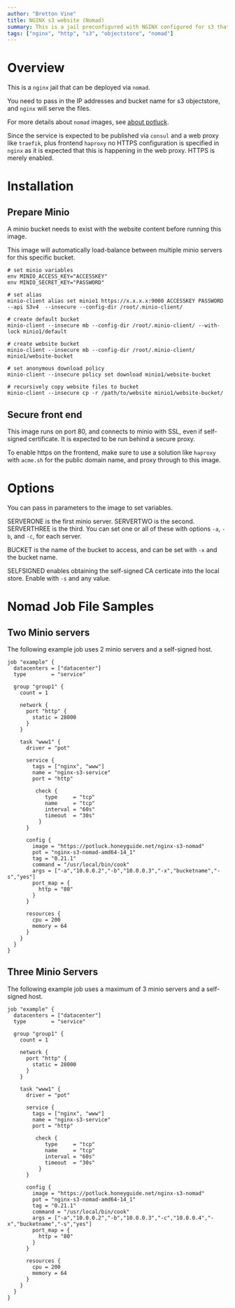 ```yaml
---
author: "Bretton Vine"
title: NGINX s3 website (Nomad)
summary: This is a jail preconfigured with NGINX configured for s3 that can be deployed via nomad.
tags: ["nginx", "http", "s3", "objectstore", "nomad"]
---
```


# Overview

This is a ```nginx``` jail that can be deployed via ```nomad```.

You need to pass in the IP addresses and bucket name for s3 objectstore, and `nginx` will serve the files.

For more details about ```nomad``` images, see [about potluck](https://potluck.honeyguide.net/micro/about-potluck/).

Since the service is expected to be published via ```consul``` and a web proxy like ```traefik```, plus frontend ```haproxy``` no HTTPS configuration is specified in ```nginx``` as it is expected that this is happening in the web proxy. HTTPS is merely enabled.

# Installation

## Prepare Minio
A minio bucket needs to exist with the website content before running this image.

This image will automatically load-balance between multiple minio servers for this specific bucket.

```
# set minio variables
env MINIO_ACCESS_KEY="ACCESSKEY"
env MINIO_SECRET_KEY="PASSWORD"

# set alias
minio-client alias set minio1 https://x.x.x.x:9000 ACCESSKEY PASSWORD --api S3v4  --insecure --config-dir /root/.minio-client/

# create default bucket
minio-client --insecure mb --config-dir /root/.minio-client/ --with-lock minio1/default

# create website bucket
minio-client --insecure mb --config-dir /root/.minio-client/ minio1/website-bucket

# set anonymous download policy
minio-client --insecure policy set download minio1/website-bucket

# recursively copy website files to bucket
minio-client --insecure cp -r /path/to/website minio1/website-bucket/
```

## Secure front end
This image runs on port 80, and connects to minio with SSL, even if self-signed certificate. It is expected to be run behind a secure proxy.

To enable https on the frontend, make sure to use a solution like `haproxy` with `acme.sh` for the public domain name, and proxy through to this image.

# Options
You can pass in parameters to the image to set variables.

SERVERONE is the first minio server. SERVERTWO is the second. SERVERTHREE is the third. You can set one or all of these with options `-a`, `-b`, and `-c`, for each server.

BUCKET is the name of the bucket to access, and can be set with `-x` and the bucket name. 

SELFSIGNED enables obtaining the self-signed CA certicate into the local store. Enable with `-s` and any value.

# Nomad Job File Samples

## Two Minio servers

The following example job uses 2 minio servers and a self-signed host.

```
job "example" {
  datacenters = ["datacenter"]
  type        = "service"

  group "group1" {
    count = 1

    network {
      port "http" {
        static = 28000
      }
    }

    task "www1" {
      driver = "pot"

      service {
        tags = ["nginx", "www"]
        name = "nginx-s3-service"
        port = "http"

         check {
            type     = "tcp"
            name     = "tcp"
            interval = "60s"
            timeout  = "30s"
          }
      }

      config {
        image = "https://potluck.honeyguide.net/nginx-s3-nomad"
        pot = "nginx-s3-nomad-amd64-14_1"
        tag = "0.21.1"
        command = "/usr/local/bin/cook"
        args = ["-a","10.0.0.2","-b","10.0.0.3","-x","bucketname","-s","yes"]
        port_map = {
          http = "80"
        }
      }

      resources {
        cpu = 200
        memory = 64
      }
    }
  }
}
```

## Three Minio Servers

The following example job uses a maximum of 3 minio servers and a self-signed host.

```
job "example" {
  datacenters = ["datacenter"]
  type        = "service"

  group "group1" {
    count = 1

    network {
      port "http" {
        static = 28000
      }
    }

    task "www1" {
      driver = "pot"

      service {
        tags = ["nginx", "www"]
        name = "nginx-s3-service"
        port = "http"

         check {
            type     = "tcp"
            name     = "tcp"
            interval = "60s"
            timeout  = "30s"
          }
      }

      config {
        image = "https://potluck.honeyguide.net/nginx-s3-nomad"
        pot = "nginx-s3-nomad-amd64-14_1"
        tag = "0.21.1"
        command = "/usr/local/bin/cook"
        args = ["-a","10.0.0.2","-b","10.0.0.3","-c","10.0.0.4","-x","bucketname","-s","yes"]
        port_map = {
          http = "80"
        }
      }

      resources {
        cpu = 200
        memory = 64
      }
    }
  }
}
```
